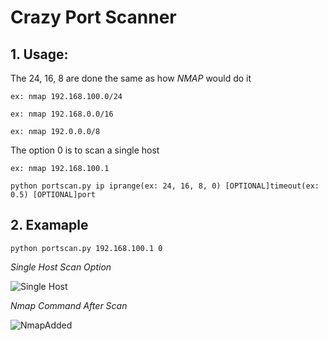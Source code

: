 # Crazy Port Scanner


## 1. Usage:
The 24, 16, 8 are done the same as how *NMAP* would do it

`ex: nmap 192.168.100.0/24`

`ex: nmap 192.168.0.0/16`

`ex: nmap 192.0.0.0/8`

The option 0 is to scan a single host

`ex: nmap 192.168.100.1`


```
python portscan.py ip iprange(ex: 24, 16, 8, 0) [OPTIONAL]timeout(ex: 0.5) [OPTIONAL]port
```

## 2. Examaple

```
python portscan.py 192.168.100.1 0
```
_Single Host Scan Option_


![Single Host](https://i.imgur.com/CdWkG4o.png)

_Nmap Command After Scan_


![NmapAdded](https://i.imgur.com/hyHNBet.png)
